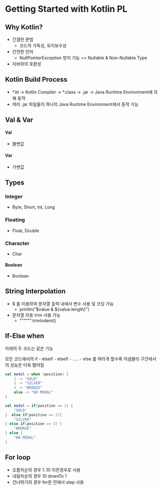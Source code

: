 # Getting Started with Kotlin PL

## Why Kotlin?

- 간결한 문법
  - 코드의 가독성, 유지보수성
- 안전한 언어
  - NullPointerException 방지 기능 => Nullable & Non-Nullable Type
- 자바와의 호환성



## Kotlin Build Process

- *.kt -> Kotlin Compiler -> *.class -> .jar -> Java Runtime Environment에 의해 동작
- 여러 .jar 파일들이 하나의 Java Runtime Environment에서 동작 가능



## Val & Var

#### Val

- 불변값

#### Var 

- 가변값



## Types

### Integer

- Byte, Short, Int, Long

### Floating

- Float, Double

### Character

- Char

#### Boolean

- Boolean



## String Interpolation

- $ 를 이용하여 문자열 출력 내에서 변수 사용 및 코딩 가능
  - println("$value & ${value.length}")
- 문자열 자동 trim 사용 가능
  - """""".trimIndent()



## If-Else when

아래의 두 코드는 같은 기능

모든 코드에서의 if - elseif - elseif - ..... - else 를 여러개 할수록 어샘블리 구간에서의 성능은 더욱 떨어짐

```kotlin
val medal = when (position) {
    1 -> "GOLD"
    2 -> "SILVER"
    3 -> "BRONZE"
    else -> "NO MEDAL"
}

val medal = if(position == 1) {
	"GOLD"
}  else if(position == 2){
	"SILVER"
} else if(position == 3) {
	"BRONZE"
} else {
	"NO MEDAL"
}
```



## For loop

- 오름차순의 경우 1..10 이런경우로 사용
- 내림차순의 경우 10 downTo 1
- 건너뛰기의 경우 for문 안에서 step 사용



